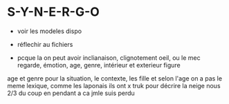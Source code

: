 # S-Y-N-E-R-G-O





- voir les modeles dispo

- réflechir au fichiers

- pcque la on peut avoir inclianaison, clignotement oeil, ou le mec regarde, émotion, age, genre, intérieur et exterieur figure

age et genre pour la situation, le contexte, les fille et selon l'age on a pas le meme lexique, comme les laponais ils ont x truk pour décrire la neige nous 2/3 du coup en pendant a ca jmle suis perdu
